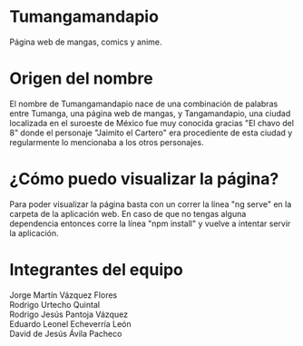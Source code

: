 # Tumangamandapio
Página web de mangas, comics y anime.

# Origen del nombre
El nombre de Tumangamandapio nace de una combinación de palabras entre Tumanga, una página web de mangas, y Tangamandapio, una ciudad localizada en el suroeste de México fue muy conocida gracias "El chavo del 8" donde el personaje "Jaimito el Cartero" era procediente de esta ciudad y regularmente lo mencionaba a los otros personajes.

# ¿Cómo puedo visualizar la página?
Para poder visualizar la página basta con un correr la línea "ng serve" en la carpeta de la aplicación web.
En caso de que no tengas alguna dependencia entonces corre la línea "npm install" y vuelve a intentar servir la aplicación.

# Integrantes del equipo
Jorge Martín Vázquez Flores <br>
Rodrigo Urtecho Quintal <br>
Rodrigo Jesús Pantoja Vázquez <br>
Eduardo Leonel Echeverría León <br>
David de Jesús Ávila Pacheco
